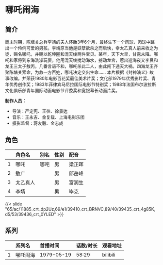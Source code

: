 # 哪吒闹海


## 简介

商末时期，陈塘关总兵李靖的夫人怀胎3年6个月，最终生下一个肉球，肉球中跳出一个伶俐可爱的男孩。李靖原当他是妖孽欲杀之而后快，幸太乙真人前来收之为徒，赐名哪吒，并赐以乾坤圈和混天绫两件宝贝。某年，天下大旱，甘露未降。哪吒和家将到东海洗澡玩耍。他用混天绫搅动海水，撼动龙宫，惹出巡海夜叉李艮和龙王三太子敖丙。几番言语不和，哪吒杀此二人，由此闯下通天大祸。四海龙王齐聚陈塘关索命，为救一方百姓，哪吒决定交出生命……
本片根据《封神演义》故事改编，并荣获1980年电影百花奖最佳美术片奖；文化部1979年优秀影片奖、青年优秀创作奖；1983年菲律宾马尼拉国际电影节特别奖；1988年法国布尔波拉斯文化俱乐部青年国际动画电影节评委奖和宽银幕长动画片奖。

**制作人员：**
- 导演：严定宪、王往、徐景达
- 音乐：王永吉、金复载、上海电影乐团
- 摄影监督：蒋友毅、金志成

## 角色

|     |   角色名   |   别名  | 性别 |  配音  |
|:--- |:------  |:----      |:---  |:--   |
| 1 | 哪吒 | 哪咤 | 男 | 梁正晖 |
| 2 | 敖广 |  | 男 | 邱岳峰 |
| 3 | 太乙真人 |  | 男 | 富润生 |
| 4 | 李靖 |  | 男 | 毕克 |

{{< slide "65/ac/11885_crt_dp2Uz,69/e1/39410_crt_BRNVC,89/40/39435_crt_4g85K,d5/53/39436_crt_0YLED" >}}

## 系列

|     |   系列名   |   首播时间  | 话数/时长  | 观看地址 |
|:---  |:------    |:----      |:---       |:---  |
| 1 | 哪吒闹海 | 1979-05-19 | 58:29 | [bilibili](https://www.bilibili.com/bangumi/play/ss2533)  |



